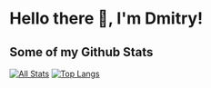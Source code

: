 # Hello there 👋, I'm Dmitry! 


## Some of my Github Stats
[![All Stats](https://github-readme-stats-axpwmfcg3.vercel.app/api?username=Orynik&theme=gruvbox&show_icons=true&include_all_commits=true&count_private=true&hide=contribs)](https://github.com/pedes/github-readme-stats)
[![Top Langs](https://github-readme-stats-axpwmfcg3.vercel.app/api/top-langs/?username=Orynik&layout=compact)](https://github.com/pedes/github-readme-stats)


<!--![Pedes's github stats](https://github-readme-stats.vercel.app/api?username=pedes) -->
